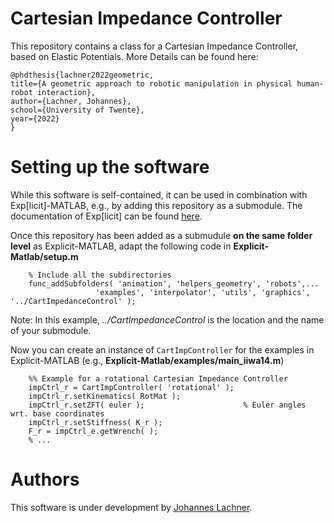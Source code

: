 # Cartesian Impedance Controller
This repository contains a class for a Cartesian Impedance Controller, based on Elastic Potentials. More Details can be found here:

    @phdthesis{lachner2022geometric,
    title={A geometric approach to robotic manipulation in physical human-robot interaction},
    author={Lachner, Johannes},
    school={University of Twente},
    year={2022}
    }

# Setting up the software 
While this software is self-contained, it can be used in combination with Exp[licit]-MATLAB, e.g., by adding this repository as a submodule. The documentation of Exp[licit] can be found [here](https://explicit-robotics.github.io/).

Once this repository has been added as a submudule **on the same folder level** as Explicit-MATLAB, adapt the following code in **Explicit-Matlab/setup.m**
```
    % Include all the subdirectories
    func_addSubfolders( 'animation', 'helpers_geometry', 'robots',...
                   'examples', 'interpolator', 'utils', 'graphics', '../CartImpedanceControl' );
```
Note: In this example, *../CartImpedanceControl* is the location and the name of your submodule. 

Now you can create an instance of `CartImpController` for the examples in Explicit-MATLAB (e.g., **Explicit-Matlab/examples/main_iiwa14.m**)
```
    %% Example for a rotational Cartesian Impedance Controller
    impCtrl_r = CartImpController( 'rotational' );
    impCtrl_r.setKinematics( RotMat );
    impCtrl_r.setZFT( euler );                      % Euler angles wrt. base coordinates
    impCtrl_r.setStiffness( K_r );
    F_r = impCtrl_e.getWrench( );
    % ...
```

# Authors
This software is under development by [Johannes Lachner](https://jlachner.github.io/).
